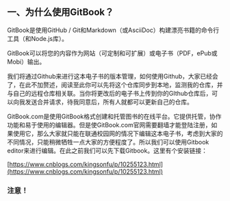 ## 一、为什么使用GitBook？

GitBook是使用GitHub / Git和Markdown（或AsciiDoc）构建漂亮书籍的命令行工具（和Node.js库）。

GitBook可以将您的内容作为网站（可定制和可扩展）或电子书（PDF，ePub或Mobi）输出。

我们将通过Github来进行这本电子书的版本管理，如何使用Github，大家已经会了，在此不加赘述，阅读至此你可以先将这个仓库同步到本地，监测我的仓库，并与自己的远程仓库相关联。当你将更改后的电子书上传到你的GIthub仓库后，可以向我发送合并请求，待我同意后，所有人就都可以更新自己的仓库。

GitBook.com是使用GitBook格式创建和托管图书的在线平台。它提供托管，协作功能和易于使用的编辑器。但是使GitBook.com官网需要翻墙才能登陆注册，如果使用它，那么大家就只能在联通校园网的情况下编辑这本电子书，考虑到大家的不同情况，只能稍微牺牲一点大家的方便程度了。所以我们可以使用Gitbook editor来进行编辑。在此之前我们可以先下载Gitbook。这里有个安装链接：

[https://www.cnblogs.com/kingsonfu/p/10255123.html](https://www.cnblogs.com/kingsonfu/p/10255123.html)

### 注意！



